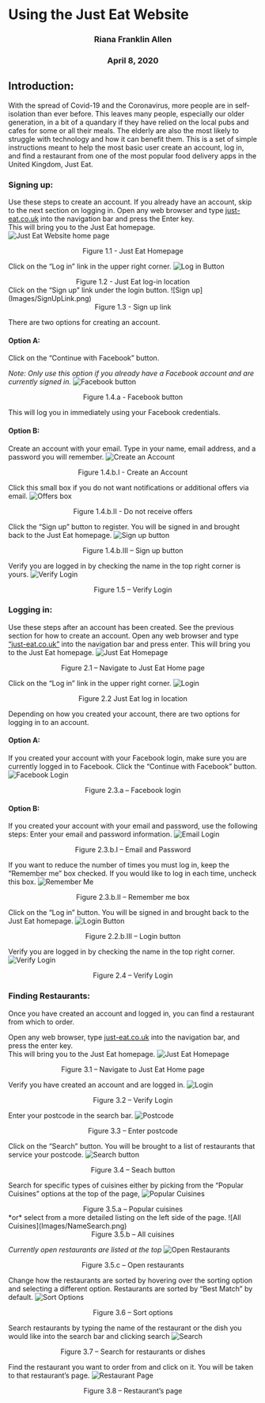 # Using the Just Eat Website

### <center>Riana Franklin Allen</center>

### <center>April 8, 2020</center>

## Introduction: 
With the spread of Covid-19 and the Coronavirus, more people are in self-isolation than ever 
before. This leaves many people, especially our older generation, in a bit of a quandary if 
they have relied on the local pubs and cafes for some or all their meals. The elderly are 
also the most likely to struggle with technology and how it can benefit them. This is a set 
of simple instructions meant to help the most basic user create an account, log in, and find 
a restaurant from one of the most popular food delivery apps in the United Kingdom, Just Eat.

### Signing up: 
Use these steps to create an account. If you already have an account, skip to the next section 
on logging in.
Open any web browser and type [just-eat.co.uk](just-eat.co.uk) into the navigation bar and 
press the Enter key.  
This will bring you to the Just Eat homepage.
![Just Eat Website home page](Images/Homepage.png)
<center>Figure 1.1 - Just Eat Homepage</center>

Click on the “Log in” link in the upper right corner.
![Log in Button](Images/Log_inButton.png)
<center>Figure 1.2 - Just Eat log-in location</center>
Click on the “Sign up” link under the login button.
![Sign up](Images/SignUpLink.png)
<center>Figure 1.3 - Sign up link</center>

There are two options for creating an account.
#### Option A:  
Click on the “Continue with Facebook” button. 

*Note: Only use this option if you 
already have a Facebook account and are currently signed in.*
![Facebook button](Images/FBCreate.png)
<center>Figure 1.4.a - Facebook button</center>

This will log you in immediately using your Facebook credentials.

#### Option B: 
Create an account with your email.
Type in your name, email address, and a password you will remember. 
![Create an Account](Images/SignUpEmail.png)
<center>Figure 1.4.b.I - Create an Account</center>

Click this small box if you do not want notifications or additional offers via email.
![Offers box](Images/DealsBox.png)
<center>Figure 1.4.b.II - Do not receive offers</center>

Click the “Sign up” button to register. You will be signed in and brought back to the Just 
Eat homepage.
![Sign up button](Images/SignUpButton.png)
<center>Figure 1.4.b.III – Sign up button</center>

Verify you are logged in by checking the name in the top right corner is yours.
![Verify Login](Images/Verify.png)
<center>Figure 1.5 – Verify Login</center>


### Logging in: 
Use these steps after an account has been created. See the previous section for how to 
create an account.
Open any web browser and type [“just-eat.co.uk”](just-eat.co.uk) into the navigation bar 
and press enter.  This will bring you to the Just Eat homepage.
![Just Eat Homepage](Images/Homepage.png)
<center>Figure 2.1 – Navigate to Just Eat Home page</center>

Click on the “Log in” link in the upper right corner.
![Login](Images/Log_inButton.png)
<center>Figure 2.2 Just Eat log in location</center>

Depending on how you created your account, there are two options for logging in to 
an account.

#### Option A: 
If you created your account with your Facebook login, make sure you are currently 
logged in to Facebook. Click the “Continue with Facebook” button. 
![Facebook Login](Images/LoginFB.png)
<center>Figure 2.3.a – Facebook login</center>

#### Option B: 
If you created your account with your email and password, use the following steps:
Enter your email and password information.
![Email Login](Images/LoginEmail.png)
<center>Figure 2.3.b.I – Email and Password</center>

If you want to reduce the number of times you must log in, keep the “Remember me” 
box checked. 
If you would like to log in each time, uncheck this box.
![Remember Me](Images/RememberMe.png)
<center>Figure 2.3.b.II – Remember me box</center>

Click on the “Log in” button. You will be signed in and brought back to the Just 
Eat homepage.
![Login Button](Images/LoginButton)
<center>Figure 2.2.b.III – Login button</center>

Verify you are logged in by checking the name in the top right corner.
![Verify Login](Images/Verify.png)
<center>Figure 2.4 – Verify Login</center>

### Finding Restaurants: 
Once you have created an account and logged in, you can find a restaurant from 
which to order.

Open any web browser, type [just-eat.co.uk](just-eat.co.uk) into the navigation bar, and 
press the enter key.  
This will bring you to the Just Eat homepage.
![Just Eat Homepage](Images/Homepage.png)
<center>Figure 3.1 – Navigate to Just Eat Home page</center>

Verify you have created an account and are logged in. 
![Login](Images/Verify.png)
<center>Figure 3.2 – Verify Login</center>

Enter your postcode in the search bar. 
![Postcode](Images/Postcode.png)
<center>Figure 3.3 – Enter postcode</center>
	
Click on the “Search” button. You will be brought to a list of restaurants that 
service your postcode.
![Search button](Images/RestaurantSearch.png)
<center>Figure 3.4 – Seach button</center>

Search for specific types of cuisines either by picking from the “Popular 
Cuisines” options at the top of the page,
![Popular Cuisines](Images/PopularCuisine.png)
<center>Figure 3.5.a – Popular cuisines</center>
*or* select from a more detailed listing on the left side of the page.
![All Cuisines](Images/NameSearch.png)
<center>Figure 3.5.b – All cuisines</center>

*Currently open restaurants are listed at the top*
![Open Restaurants](Images/OpenRestaurants.png)
<center>Figure 3.5.c – Open restaurants</center>

Change how the restaurants are sorted by hovering over the sorting option and 
selecting a different option. Restaurants are sorted by “Best Match” by default.
![Sort Options](Images/Sort.png)
<center>Figure 3.6 – Sort options</center>

Search restaurants by typing the name of the restaurant or the dish you would 
like into the search bar and clicking search
![Search](Images/NameSearch.png)
<center>Figure 3.7 – Search for restaurants or dishes</center>

Find the restaurant you want to order from and click on it. You will be taken 
to that restaurant’s page.
![Restaurant Page](Images/RestaurantPage.png)
<center>Figure 3.8 – Restaurant’s page</center>
